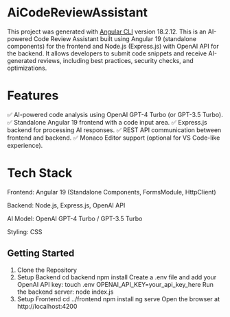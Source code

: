 # AiCodeReviewAssistant

This project was generated with [Angular CLI](https://github.com/angular/angular-cli) version 18.2.12. This is an AI-powered Code Review Assistant built using Angular 19 (standalone components) for the frontend and Node.js (Express.js) with OpenAI API for the backend. It allows developers to submit code snippets and receive AI-generated reviews, including best practices, security checks, and optimizations.

# Features

✅ AI-powered code analysis using OpenAI GPT-4 Turbo (or GPT-3.5 Turbo).
✅ Standalone Angular 19 frontend with a code input area.
✅ Express.js backend for processing AI responses.
✅ REST API communication between frontend and backend.
✅ Monaco Editor support (optional for VS Code-like experience).

# Tech Stack

Frontend: Angular 19 (Standalone Components, FormsModule, HttpClient)

Backend: Node.js, Express.js, OpenAI API

AI Model: OpenAI GPT-4 Turbo / GPT-3.5 Turbo

Styling: CSS

## Getting Started

1.  Clone the Repository
2.  Setup Backend
    cd backend
    npm install
    Create a .env file and add your OpenAI API key:
    touch .env
    OPENAI_API_KEY=your_api_key_here
    Run the backend server:
    node index.js
3.  Setup Frontend
    cd ../frontend
    npm install
    ng serve
    Open the browser at http://localhost:4200
